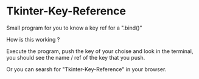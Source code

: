 # Tkinter-Key-Reference
Small program for you to know a key ref for a ".bind()"

How is this working ? 

Execute the program, push the key of your choise and look in the terminal, you should see the name / ref of the key that you push.

Or you can searsh for "Tkinter-Key-Reference" in your browser. 
